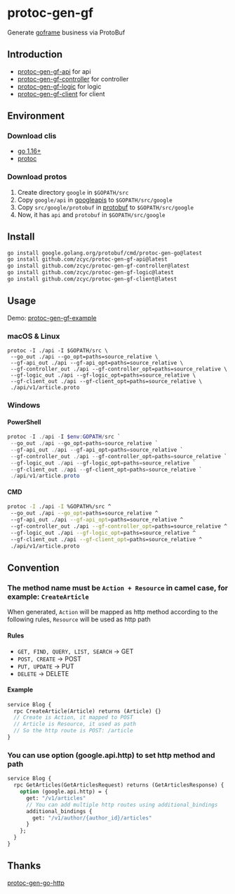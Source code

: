 # protoc-gen-gf

Generate [goframe](https://github.com/gogf/gf) business via ProtoBuf

## Introduction

- [protoc-gen-gf-api](https://github.com/zcyc/protoc-gen-gf-api) for api
- [protoc-gen-gf-controller](https://github.com/zcyc/protoc-gen-gf-controller) for controller
- [protoc-gen-gf-logic](https://github.com/zcyc/protoc-gen-gf-logic) for logic
- [protoc-gen-gf-client](https://github.com/zcyc/protoc-gen-gf-client) for client

## Environment

### Download clis

- [go 1.16+](https://golang.org/dl/)
- [protoc](https://github.com/protocolbuffers/protobuf/releases)

### Download protos

1. Create directory `google` in `$GOPATH/src`
2. Copy `google/api` in [googleapis](https://github.com/googleapis/googleapis) to `$GOPATH/src/google`
3. Copy `src/google/protobuf` in [protobuf](https://github.com/protocolbuffers/protobuf) to `$GOPATH/src/google`
4. Now, it has `api` and `protobuf` in `$GOPATH/src/google`

## Install

```bash
go install google.golang.org/protobuf/cmd/protoc-gen-go@latest
go install github.com/zcyc/protoc-gen-gf-api@latest
go install github.com/zcyc/protoc-gen-gf-controller@latest
go install github.com/zcyc/protoc-gen-gf-logic@latest
go install github.com/zcyc/protoc-gen-gf-client@latest
```

## Usage

Demo: [protoc-gen-gf-example](https://github.com/zcyc/protoc-gen-gf-example)

### macOS & Linux

```shell
protoc -I ./api -I $GOPATH/src \
 --go_out ./api --go_opt=paths=source_relative \
 --gf-api_out ./api --gf-api_opt=paths=source_relative \
 --gf-controller_out ./api --gf-controller_opt=paths=source_relative \
 --gf-logic_out ./api --gf-logic_opt=paths=source_relative \
 --gf-client_out ./api --gf-client_opt=paths=source_relative \
 ./api/v1/article.proto
```

### Windows

#### PowerShell
```powershell
protoc -I ./api -I $env:GOPATH/src `
 --go_out ./api --go_opt=paths=source_relative `
 --gf-api_out ./api --gf-api_opt=paths=source_relative `
 --gf-controller_out ./api --gf-controller_opt=paths=source_relative `
 --gf-logic_out ./api --gf-logic_opt=paths=source_relative `
 --gf-client_out ./api --gf-client_opt=paths=source_relative `
 ./api/v1/article.proto
```

#### CMD
```bash
protoc -I ./api -I %GOPATH%/src ^
 --go_out ./api --go_opt=paths=source_relative ^
 --gf-api_out ./api --gf-api_opt=paths=source_relative ^
 --gf-controller_out ./api --gf-controller_opt=paths=source_relative ^
 --gf-logic_out ./api --gf-logic_opt=paths=source_relative ^
 --gf-client_out ./api --gf-client_opt=paths=source_relative ^
 ./api/v1/article.proto
```

## Convention

### The method name must be `Action + Resource` in camel case, for example: `CreateArticle`

When generated, `Action` will be mapped as http method according to the following rules, `Resource` will be used as http path

#### Rules
- `GET, FIND, QUERY, LIST, SEARCH` -> GET
- `POST, CREATE` -> POST
- `PUT, UPDATE` -> PUT
- `DELETE` -> DELETE

#### Example
```protobuf
service Blog {
  rpc CreateArticle(Article) returns (Article) {}
  // Create is Action, it mapped to POST
  // Article is Resource, it used as path
  // So the http route is POST: /article
}
```

### You can use option (google.api.http) to set http method and path

```protobuf
service Blog {
  rpc GetArticles(GetArticlesRequest) returns (GetArticlesResponse) {
    option (google.api.http) = {
      get: "/v1/articles"
      // You can add multiple http routes using additional_bindings
      additional_bindings {
        get: "/v1/author/{author_id}/articles"
      }
    };
  }
}
```

## Thanks
[protoc-gen-go-http](https://github.com/go-kratos/kratos/tree/main/cmd/protoc-gen-go-http)

